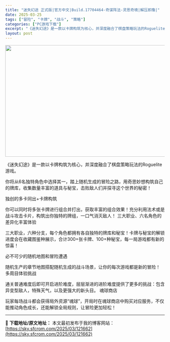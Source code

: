 ```yaml
---
title: "迷失幻途 正式版|官方中文|Build.17704464-奇谋阵法-灵思奇境|解压即撸|"
date: 2025-03-25
tags: ["冒险", "卡牌", "战斗", "策略"]
categories: ["PC游戏下载"]
excerpt: "《迷失幻途》是一款以卡牌构筑为核心，并深度融合了棋盘策略玩法的Roguelite游戏。 你将从6名独特角色中选择其一，踏上随机生成的冒险之路，用奇思妙想构筑自己的牌库，收集数量丰富的道具与秘宝，击败敌人们并探寻这个世界的秘密！ 独创的多卡同出+卡牌构筑 你可以同时将多张卡牌进行组合并打出，获取丰富的&hellip;"
layout: post
---
```


<img class="aligncenter size-full wp-image-121641" src="https://sky.sfcrom.com/wp-content/uploads/2025/03/2025032501594798.webp" alt="" width="616" height="353" />

《迷失幻途》是一款以卡牌构筑为核心，并深度融合了棋盘策略玩法的Roguelite游戏。

你将从6名独特角色中选择其一，踏上随机生成的冒险之路，用奇思妙想构筑自己的牌库，收集数量丰富的道具与秘宝，击败敌人们并探寻这个世界的秘密！

独创的多卡同出+卡牌构筑

你可以同时将多张卡牌进行组合并打出，获取丰富的组合效果！充分利用法术或是战斗攻击卡片，构筑出你独特的牌组，一口气消灭敌人！
三大职业、六名角色的差异化丰富体验

三大职业，六种分支，每个角色都拥有各自独特的牌库和秘宝！卡牌与秘宝的解锁进度会在收藏图鉴种展示，合计300+张卡牌、100+种秘宝，每一局游戏都有新的惊喜！

必不可少的随机地图和冒险遭遇

随机生产的章节地图搭配随机生成的战斗场景，让你的每次游戏都是新的冒险！
多周目体验挑战

通关普通难度后即可开启进阶难度，层层渐进的进阶难度提供了更多的挑战：包含异变型敌人，特殊天气，以及更强大的新头目。
魂球商店

玩家每场战斗都会获得局外资源“魂球”，开局时在魂球商店中购买对应服务，不仅能推动角色成长，还能解锁全局规则，让冒险更加轻松！

---
📖 **下载地址/原文地址：** 本文最初发布于我的博客网站：[https://sky.sfcrom.com/2025/03/121662](https://sky.sfcrom.com/2025/03/121662)
